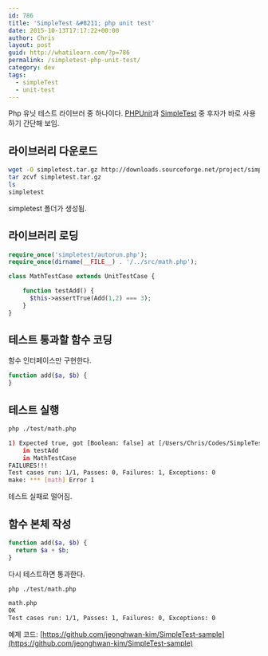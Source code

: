 ```yaml
---
id: 786
title: 'SimpleTest &#8211; php unit test'
date: 2015-10-13T17:17:22+00:00
author: Chris
layout: post
guid: http://whatilearn.com/?p=786
permalink: /simpletest-php-unit-test/
category: dev
tags:
  - simpleTest
  - unit-test
---
```

Php 유닛 테스트 라이브러 중 하나이다. [PHPUnit](https://phpunit.de)과 [SimpleTest](http://www.simpletest.org) 중 후자가 바로 사용하기 간단해 보임.

## 라이브러리 다운로드

```sh
wget -O simpletest.tar.gz http://downloads.sourceforge.net/project/simpletest/simpletest/simpletest_1.1/simpletest_1.1.0.tar.gzö?rö=ö&tsö=1444720494ö&use_mirrorö=jaist
tar zcvf simpletest.tar.gz
ls
simpletest
```

simpletest 폴더가 생성됨.

## 라이브러리 로딩

```php
require_once('simpletest/autorun.php');
require_once(dirname(__FILE__) . '/../src/math.php');

class MathTestCase extends UnitTestCase {

    function testAdd() {
      $this->assertTrue(Add(1,2) === 3);
    }
}
```

## 테스트 통과할 함수 코딩

함수 인터페이스만 구현한다.

```php
function add($a, $b) {
}
```

## 테스트 실행

```bash
php ./test/math.php

1) Expected true, got [Boolean: false] at [/Users/Chris/Codes/SimpleTest-sample/test/math.php line 8]
	in testAdd
	in MathTestCase
FAILURES!!!
Test cases run: 1/1, Passes: 0, Failures: 1, Exceptions: 0
make: *** [math] Error 1
```

테스트 실패로 떨어짐.

## 함수 본체 작성

```php
function add($a, $b) {
  return $a + $b;
}
```

다시 테스트하면 통과한다.


```bash
php ./test/math.php

math.php
OK
Test cases run: 1/1, Passes: 1, Failures: 0, Exceptions: 0
```

예제 코드: [https://github.com/jeonghwan-kim/SimpleTest-sample](https://github.com/jeonghwan-kim/SimpleTest-sample)
